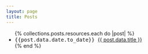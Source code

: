 ```yaml
---
layout: page
title: Posts
---
```


<ul>
  {% collections.posts.resources.each do |post| %}
    <li>
    <span style="font-family: monospace">
      {{post.data.date.to_date}}
      </span> <a href="{{ post.relative_url }}">{{ post.data.title }}</a>
    </li>
  {% end %}
</ul>

<!-- If you have a lot of posts, you may want to consider adding [pagination](https://www.bridgetownrb.com/docs/content/pagination)! -->
